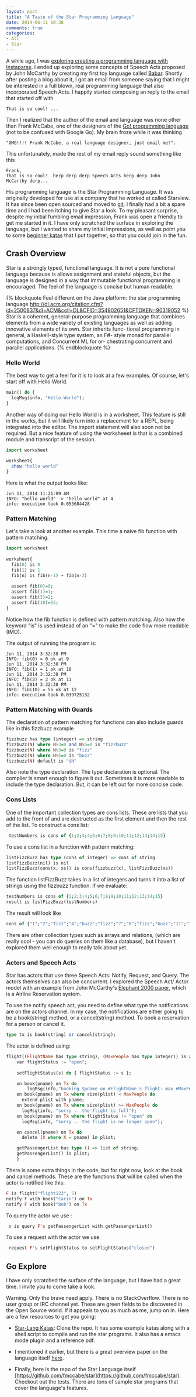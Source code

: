 ```yaml
---
layout: post
title: "A Taste of the Star Programming Language"
date: 2014-06-11 10:38
comments: true
categories:
- All
- Star
---
```


A while ago, I was [exploring creating a programming language with
Instaparse](http://gigasquidsoftware.com/blog/2013/05/01/growing-a-language-with-haskell-and-instaparse/).
I ended up exploring some concepts of Speech Acts proposed by John
McCarthy by creating my first toy language called
[Babar](http://gigasquidsoftware.com/blog/2013/06/04/babar-a-little-language-with-speech-acts-for-machines/).
Shortly after posting a blog about it, I got an email from someone
saying that I might be interested in a full blown, real programming
language that also incorporated Speech Acts.  I happily started
composing an reply to the email that started off with

    That is so cool! ...

Then I realized that the author of the email and language was none
other than
Frank McCabe,
one of the designers of the
[Go! programming language](http://bit.ly/1pJtG0x)
(not to be confused with Google Go).  My brain froze
while it was thinking

    "OMG!!!! Frank McCabe, a real language designer, just email me!".

This unfortunately, made the rest of my email reply sound something like
this

    Frank,
    That is so cool!  herp derp derp Speech Acts herp derp John
    McCarthy derp...
    

His programming language is the Star
Programming Language.  It was originally developed for use at a company that he
worked at called Starview.  It has since been open sourced and moved
to [git](https://github.com/fmccabe/star).  I finally had a bit a
spare time and I had been itching to give
Star a look.  To my pleasant surprise, despite my initial fumbling
email impression,  Frank was open a friendly to
get me started in it.
I have only scratched the surface in exploring the language, but I
wanted to share my initial impressions, as well as point you to some
[beginner katas](https://github.com/gigasquid/star-lang-katas) that I
put together, so that you could join in the fun.


## Crash Overview
Star is a strongly typed, functional language. It is not a pure
functional language because is allows assignment and stateful objects,
but the language is designed in a way that immutable functional
programming is encouraged. The feel of the language is concise but
human readable.

{% blockquote Feel different on the Java platform: the star programming language  http://dl.acm.org/citation.cfm?id=2500837&dl=ACM&coll=DL&CFID=354902651&CFTOKEN=90319052 %}
    Star is a coherent, general-purpose programming language that
    combines elements from a wide variety of existing languages as
    well as adding innovative elements of its own. Star inherits func-
    tional programming in general, a Haskell-style type system, an F#-
    style monad for parallel computations, and Concurrent ML for or-
    chestrating concurrent and parallel applications.
{% endblockquote %}

### Hello World
The best way to get a feel for it is to look at a few examples.  Of
course, let's start off with Hello World.

```haskell
main() do {
  logMsg(info, "Hello World");
}
```

Another way of doing our Hello World is in a worksheet.
This feature is still in the works, but it will likely turn into a
replacement for a REPL, being integrated into the editor.  The import
statement will also soon not be required.  But a nice feature of using
the worksheeet is that is a combined module and transcript of the
session.

```haskell
import worksheet
 
worksheet{
  show "hello world"
}
```

Here is what the output looks like:

    Jun 11, 2014 11:21:09 AM  
    INFO: "hello world" -> "hello world" at 4
    info: execution took 0.053684428

### Pattern Matching
Let's take a look at another example.  This time a naive fib function
with pattern matching.

```haskell
import worksheet
 
worksheet{
  fib(0) is 0
  fib(1) is 1
  fib(n) is fib(n-1) + fib(n-2)
 
  assert fib(0)=0;
  assert fib(1)=1;
  assert fib(3)=2;
  assert fib(10)=55;
}
```

Notice how the fib function is defined with pattern matching.  Also
how the keyword "is" is used instead of an "=" to make the code flow
more readable (IMO).

The output of running the program is:


    Jun 11, 2014 3:32:38 PM  
    INFO: fib(0) = 0 ok at 9
    Jun 11, 2014 3:32:38 PM  
    INFO: fib(1) = 1 ok at 10
    Jun 11, 2014 3:32:38 PM  
    INFO: fib(3) = 2 ok at 11
    Jun 11, 2014 3:32:38 PM  
    INFO: fib(10) = 55 ok at 12
    info: execution took 0.039725132

### Pattern Matching with Guards
The declaration of pattern matching for functions can also include
guards like in this fizzbuzz example

```haskell
fizzbuzz has type (integer) => string
fizzbuzz(N) where N%3=0 and N%5=0 is "fizzbuzz"
fizzbuzz(N) where N%3=0 is "fizz"
fizzbuzz(N) where N%5=0 is "buzz"
fizzbuzz(N) default is "$N"
```
Also note the type declaration.  The type declaration is optional.
The complier is smart enough to figure it out.  Sometimes it is more
readable to include the type declaration.  But, it can be left out for
more concise code.

### Cons Lists

One of the important collection types are cons lists. These are lists
that you add to the front of and are destructed as the first element
and then the rest of the list. To construct a cons list:

```haskell
 testNumbers is cons of {1;2;3;4;5;6;7;8;9;10;11;12;13;14;15}
```

To use a cons list in a function with pattern matching:

```haskell
listFizzBuzz has type (cons of integer) => cons of string
listFizzBuzz(nil) is nil
listFizzBuzz(cons(x, xs)) is cons(fizzbuzz(x), listFizzBuzz(xs))
```

The function listFizzBuzz takes in a list of integers and turns it
into a list of strings using the fizzbuzz function. If we evaluate:

```haskell
testNumbers is cons of {1;2;3;4;5;6;7;8;9;10;11;12;13;14;15}
result is listFizzBuzz(testNumbers)
```

The result will look like
```haskell
cons of {"1";"2";"fizz";"4";"buzz";"fizz";"7";"8";"fizz";"buzz";"11";"fizz";"13";"14";"fizzbuzz"}
```

There are other collection types such as arrays and relations, (which
are really cool - you can do queries on them like a database), but I haven't explored them well enough to really
talk about yet.

### Actors and Speech Acts

Star has actors that use three Speech Acts: Notify, Request, and
Query.  The actors themselves can also be concurrent. I explored the
Speech Act/ Actor model with an example from John McCarthy's
[Elephant 2000 paper](http://www-formal.stanford.edu/jmc/elephant/elephant.html),
which is a Airline Reservation system.

To use the notify speech act, you need to define what type the
notifications are on the actors channel.  In my case, the
notifications are either going to be a book(string) method, or a
cancel(string) method.  To book a reservation for a person or cancel
it.

```haskell
type tx is book(string) or cancel(string);
```

The actor is defined using:

```haskell
flight((FlightName has type string), (MaxPeople has type integer)) is actor{
    var flightStatus := "open";
 
    setFlightStatus(s) do { flightStatus := s };

    on book(pname) on Tx do
        logMsg(info,"booking $pname on #FlightName's flight: max #MaxPeople current $(size(plist))");
    on book(pname) on Tx where size(plist) < MaxPeople do
      extend plist with pname;
    on book(pname) on Tx where size(plist) >= MaxPeople do
      logMsg(info, "sorry .. the flight is full");
    on book(pname) on Tx where flightStatus != "open" do
      logMsg(info, "sorry .. the flight is no longer open");

    on cancel(pname) on Tx do
      delete (X where X = pname) in plist;

    getPassengerList has type () => list of string;
    getPassengerList() is plist;
    }
```

There is some extra things in the code, but for right now, look at the
book and cancel methods.  These are the functions that will be called
when the actor is notified like this:

```haskell
F is flight("flight123", 5)
notify F with book("Carin") on Tx
notify F with book("Bob") on Tx
```

To query the actor we use :

```haskell
 x is query F's getPassengerList with getPassengerList()
```

To use a request with the actor we use

```haskell
 request F's setFlightStatus to setFlightStatus("closed")
```

## Go Explore

I have only scratched the surface of the language, but I have had a
great time.  I invite you to come take a look.

Warning.  Only the brave need apply.  There is no StackOverflow.
There is no user group or IRC channel yet.  These are green fields to
be discovered in the Open Source world.  If it appeals to you as much
as me, jump on in.  Here are a few resources to get you going:

* [Star-Lang Katas](https://github.com/gigasquid/star-lang-katas):
  Clone the repo.  It has some example katas along with a shell script
  to compile and run the star programs.  It also has a emacs mode
  plugin and a reference pdf.

* I mentioned it earlier, but there is a great overview paper on the
  language itself
  [here](http://www.deinprogramm.de/sperber/papers/star.pdf).

* Finally, here is the repo of the Star Language itself
  [https://github.com/fmccabe/star](https://github.com/fmccabe/star).
  Checkout out the tests.  There are tons of sample star programs
  that cover the language's features.
















